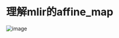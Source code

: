 # 理解mlir的affine_map

![image](https://github.com/carolove/Study-with-Machine-Learning/assets/834467/6953c365-fec8-413f-9890-3e39c86c4547)
